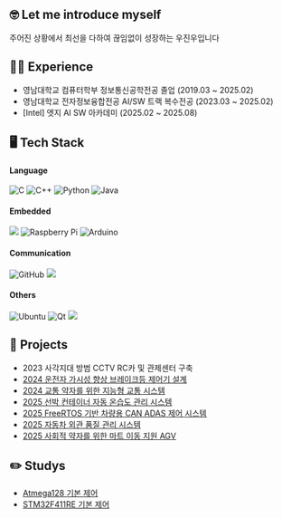 ## 🤓 Let me introduce myself
주어진 상황에서 최선을 다하여 끊임없이 성장하는 우진우입니다

## 🏃‍♂️ Experience
* 영남대학교 컴퓨터학부 정보통신공학전공 졸업 (2019.03 ~ 2025.02)
* 영남대학교 전자정보융합전공 AI/SW 트랙 복수전공 (2023.03 ~ 2025.02)
* [Intel] 엣지 AI SW 아카데미 (2025.02 ~ 2025.08)

## 🖥️ Tech Stack
#### Language
![C](https://img.shields.io/badge/c-%2300599C.svg?style=for-the-badge&logo=c&logoColor=white) ![C++](https://img.shields.io/badge/c++-%2300599C.svg?style=for-the-badge&logo=c%2B%2B&logoColor=white) ![Python](https://img.shields.io/badge/python-3670A0?style=for-the-badge&logo=python&logoColor=white) ![Java](https://img.shields.io/badge/java-%23ED8B00.svg?style=for-the-badge&logo=openjdk&logoColor=white)

#### Embedded
<img src="https://img.shields.io/badge/STM32-03234B?style=for-the-badge&logo=stmicroelectronics&logoColor=white"> ![Raspberry Pi](https://img.shields.io/badge/-Raspberry_Pi-C51A4A?style=for-the-badge&logo=Raspberry-Pi) ![Arduino](https://img.shields.io/badge/-Arduino-00979D?style=for-the-badge&logo=Arduino&logoColor=white)

#### Communication
![GitHub](https://img.shields.io/badge/github-%23121011.svg?style=for-the-badge&logo=github&logoColor=white) <img src="https://img.shields.io/badge/Notion-000000?style=for-the-badge&logo=Notion&logoColor=white">

#### Others
![Ubuntu](https://img.shields.io/badge/Ubuntu-E95420?style=for-the-badge&logo=ubuntu&logoColor=white) ![Qt](https://img.shields.io/badge/Qt-%23217346.svg?style=for-the-badge&logo=Qt&logoColor=white) <img src="https://img.shields.io/badge/MySQL-4479A1?style=for-the-badge&logo=MySQL&logoColor=white">

## 📖 Projects
* 2023 사각지대 방범 CCTV RC카 및 관제센터 구축
* [2024 운전자 가시성 향상 브레이크등 제어기 설계](https://github.com/Jinunu99/brakelight_controller)
* [2024 교통 약자를 위한 지능형 교통 시스템](https://github.com/Jinunu99/Adaptive_TrafficLight)
* [2025 선박 컨테이너 자동 온습도 관리 시스템](https://github.com/Jinunu99/Container_Management)
* [2025 FreeRTOS 기반 차량용 CAN ADAS 제어 시스템](https://github.com/Jinunu99/CAN_ADAS)
* [2025 자동차 외관 품질 관리 시스템](https://github.com/Jinunu99/Faulty_Detection)
* [2025 사회적 약자를 위한 마트 이동 지원 AGV](https://github.com/Jinunu99/MartAGVrobot_Martkeeper)

## ✏️ Studys
* [Atmega128 기본 제어](https://github.com/Jinunu99/Atmega_BasicControl)
* [STM32F411RE 기본 제어](https://github.com/Jinunu99/STM32_BasicControl)

<!--
**Jinunu99/Jinunu99** is a ✨ _special_ ✨ repository because its `README.md` (this file) appears on your GitHub profile.

Here are some ideas to get you started:

- 🔭 I’m currently working on ...
- 🌱 I’m currently learning ...
- 👯 I’m looking to collaborate on ...
- 🤔 I’m looking for help with ...
- 💬 Ask me about ...
- 📫 How to reach me: ...
- 😄 Pronouns: ...
- ⚡ Fun fact: ...
-->
